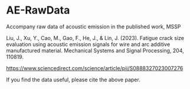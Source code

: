 # AE-RawData
Accompany raw data of acoustic emission in the published work, MSSP

Liu, J., Xu, Y., Cao, M., Gao, F., He, J., & Lin, J. (2023). Fatigue crack size evaluation using acoustic emission signals for wire and arc additive manufactured material. Mechanical Systems and Signal Processing, 204, 110819.

https://www.sciencedirect.com/science/article/pii/S0888327023007276

If you find the data useful, please cite the above paper.

